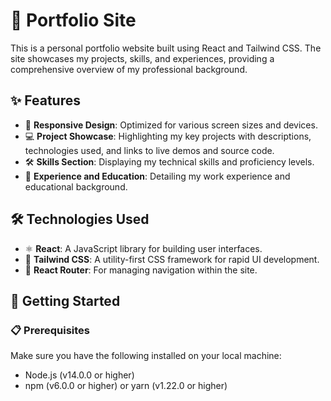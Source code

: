 # 🌟 Portfolio Site

This is a personal portfolio website built using React and Tailwind CSS. The site showcases my projects, skills, and experiences, providing a comprehensive overview of my professional background.

## ✨ Features

- 📱 **Responsive Design**: Optimized for various screen sizes and devices.
- 💻 **Project Showcase**: Highlighting my key projects with descriptions, technologies used, and links to live demos and source code.
- 🛠 **Skills Section**: Displaying my technical skills and proficiency levels.
- 📜 **Experience and Education**: Detailing my work experience and educational background.

## 🛠 Technologies Used

- ⚛️ **React**: A JavaScript library for building user interfaces.
- 🎨 **Tailwind CSS**: A utility-first CSS framework for rapid UI development.
- 🔄 **React Router**: For managing navigation within the site.

## 🚀 Getting Started

### 📋 Prerequisites

Make sure you have the following installed on your local machine:

- Node.js (v14.0.0 or higher)
- npm (v6.0.0 or higher) or yarn (v1.22.0 or higher)
